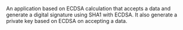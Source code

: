 An application based on ECDSA calculation that accepts a data and generate a digital signature using SHA1 with ECDSA.
It also generate a private key based on ECDSA on accepting a data.